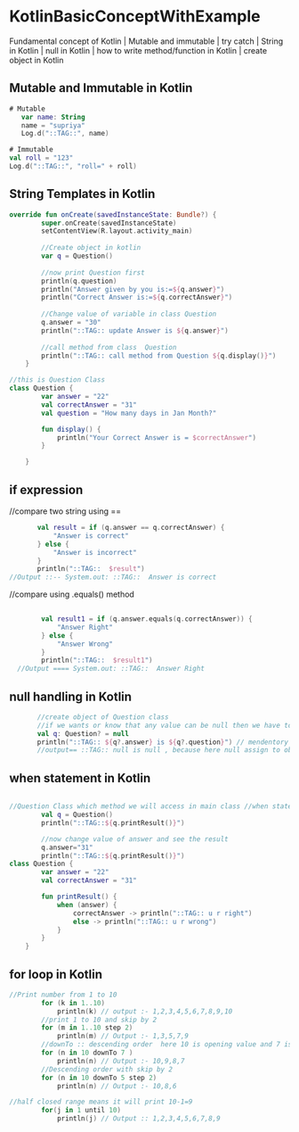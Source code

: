 # KotlinBasicConceptWithExample
Fundamental concept of Kotlin | Mutable and immutable | try catch | String in Kotlin | null in Kotlin |  how to write method/function in Kotlin | create object in Kotlin
## Mutable and Immutable in Kotlin
```kotlin
# Mutable
   var name: String
   name = "supriya"
   Log.d("::TAG::", name)
   ```
   ```kotlin
# Immutable
 val roll = "123"
 Log.d("::TAG::", "roll=" + roll)
 ```
## String Templates in Kotlin
```kotlin
override fun onCreate(savedInstanceState: Bundle?) {
        super.onCreate(savedInstanceState)
        setContentView(R.layout.activity_main)
        
        //Create object in kotlin
        var q = Question()
        
        //now print Question first
        println(q.question)
        println("Answer given by you is:=${q.answer}")
        println("Correct Answer is:=${q.correctAnswer}")
        
        //Change value of variable in class Question
        q.answer = "30"
        println("::TAG:: update Answer is ${q.answer}")
        
        //call method from class  Question
        println("::TAG:: call method from Question ${q.display()}")
    }
```
```kotlin
//this is Question Class
class Question {
        var answer = "22"
        val correctAnswer = "31"
        val question = "How many days in Jan Month?"

        fun display() {
            println("Your Correct Answer is = $correctAnswer")
        }

    }
 ```
 ## if expression 
 //compare two string using ==
 ```kotlin
        val result = if (q.answer == q.correctAnswer) {
            "Answer is correct"
        } else {
            "Answer is incorrect"
        }
        println("::TAG::  $result")
 //Output ::-- System.out: ::TAG::  Answer is correct

```

//compare using .equals() method
```kotlin
        
        val result1 = if (q.answer.equals(q.correctAnswer)) {
            "Answer Right"
        } else {
            "Answer Wrong"
        }
        println("::TAG::  $result1")
  //Output ==== System.out: ::TAG::  Answer Right
 ```
 ## null handling in Kotlin
 ```kotlin
        //create object of Question class
        //if we wants or know that any value can be null then we have to decleare value like below using ? symbol
        val q: Question? = null
        println("::TAG:: ${q?.answer} is ${q?.question}") // mendentory to check null before using object 
        //output== ::TAG:: null is null , because here null assign to object q 
 ```
## when statement in Kotlin
```kotlin

```
```kotlin
//Question Class which method we will access in main class //when statement in Kotlin
        val q = Question()
        println("::TAG::${q.printResult()}")

        //now change value of answer and see the result
        q.answer="31"
        println("::TAG::${q.printResult()}")
class Question {
        var answer = "22"
        val correctAnswer = "31"

        fun printResult() {
            when (answer) {
                correctAnswer -> println("::TAG:: u r right")
                else -> println("::TAG:: u r wrong")
            }
        }
    }
```
## for loop in Kotlin
```Kotlin
//Print number from 1 to 10
        for (k in 1..10)
            println(k) // output :- 1,2,3,4,5,6,7,8,9,10
        //print 1 to 10 and skip by 2
        for (m in 1..10 step 2)
            println(m) // Output :- 1,3,5,7,9
        //downTo :: descending order  here 10 is opening value and 7 is closing value
        for (n in 10 downTo 7 )
            println(n) // Output :- 10,9,8,7
        //Descending order with skip by 2
        for (n in 10 downTo 5 step 2)
            println(n) // Output :- 10,8,6
```
```Kotlin
//half closed range means it will print 10-1=9
        for(j in 1 until 10)
            println(j) // Output :: 1,2,3,4,5,6,7,8,9
```

